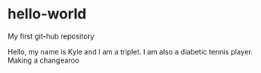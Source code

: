 # hello-world
My first git-hub repository

Hello, my name is Kyle and I am a triplet. I am also a diabetic tennis player.
Making a changearoo